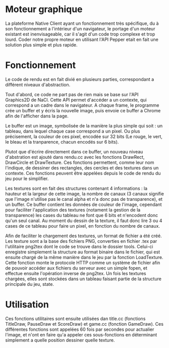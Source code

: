 Moteur graphique
================

La plateforme Native Client ayant un fonctionnement très spécifique, du à son fonctionnement a l'intérieur d'un navigateur, le portage d'un moteur existant est inenvisageable, car il s'agit d'un code trop complexe et trop lourd. Coder notre propre moteur en utilisant l'API Pepper etait en fait une solution plus simple et plus rapide.

# Fonctionnement
Le code de rendu est en fait divié en plusieurs parties, correspondant a différent niveaux d'abstraction.

Tout d'abord, ce code ne part pas de rien mais se base sur l'API Graphics2D de NaCl. Cette API permet d'accéder a un contexte, qui correspond a un cadre dans le navigateur. A chaque frame, le programme crée un buffer et y écris la nouvelle image, puis envoie ce buffer a Chrome afin de l'afficher dans la page.

Le buffer est un image, symbolisée de la manière la plus simple qui soit : un tableau, dans lequel chaque case correspond a un pixel. Ou plus précisement, la couleur de ces pixel, encodée sur 32 bits (Le rouge, le vert, le bleau et la tranparence, chacun encodés sur 6 bits).

Plutot que d'écrire directement dans ce buffer, un nouveau niveau d'abstration est ajouté dans rendu.cc avec les fonctions DrawRect, DrawCircle et DrawTexture. Ces fonctions permettent, comme leur nom l'indique, de dessiner des rectangles, des cercles et des textures dans un contexte. Ces fonctions peuvent être appelées depuis le code de rendu du jeu pour le simplifier.

Les textures sont en fait des structures contenant 4 informations : la hauteur et la largeur de cette image, la nombre de canaux (3 canaux signifie que l'image n'utilise pas le canal alpha et n'a donc pas de transparence), et un buffer. Ce buffer contient les données de couleur de l'image, cependant pour faciliter l'application des textures (notament la gestion de la transparence) les cases du tableau ne font que 6 bits et n'encodent donc qu'un seul canal. Au moment du dessin de la texture, il faut donc lire 3 ou 4 cases de ce tableau pour faire un pixel, en fonction du nombre de canaux.

Afin de faciliter le chargement des textures, un format de fichier a été créé. Les texture sont a la base des fichiers PNG, converties en fichier .tex par l'utilitaire png2tex dont le code se trouve dans le dossier tools. Celui-ci enregistre simplement la structure au format binaire dans le fichier, qui est ensuite chargé de la même manière dans le jeu par la fonction LoadTexture. Cette fonction monte le protocole HTTP comme un système de fichier afin de pouvoir accéder aux fichiers du serveur avec un simple fopen, et effectue ensuite l'opération inverse de png2tex. Un fois les textures chargées, elles sont stockées dans un tableau faisant partie de la structure principale du jeu, state.

# Utilisation
Ces fonctions utilitaires sont ensuite utilisées dan title.cc (fonctions TitleDraw, PauseDraw et ScoreDraw) et game.cc (fonction GameDraw). Ces différentes fonctions sont appelées 60 fois par secondes pour actualier l'image, et n'ont en faire qu'a appeler ces sous-fonctions en déterminant simplement a quelle position dessiner quelle texture.